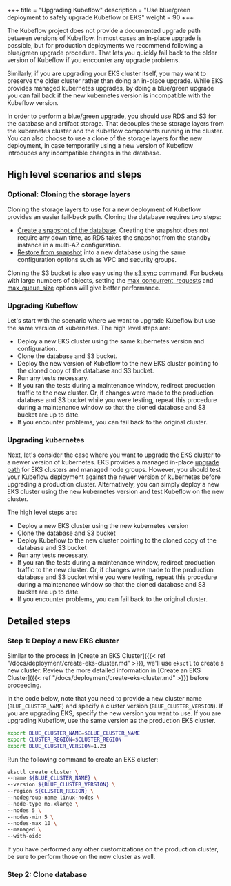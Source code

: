 +++
title = "Upgrading Kubeflow"
description = "Use blue/green deployment to safely upgrade Kubeflow or EKS"
weight = 90
+++

The Kubeflow project does not provide a documented upgrade path between versions of Kubeflow. In most cases an in-place upgrade is possible, but for production deployments we recommend following a blue/green upgrade procedure. That lets you quickly fail back to the older version of Kubeflow if you encounter any upgrade problems.

Similarly, if you are upgrading your EKS cluster itself, you may want to preserve the older cluster rather than doing an in-place upgrade. While EKS provides managed kubernetes upgrades, by doing a blue/green upgrade you can fail back if the new kubernetes version is incompatible with the Kubeflow version.

In order to perform a blue/green upgrade, you should use RDS and S3 for the database and artifact storage. That decouples these storage layers from the kubernetes cluster and the Kubeflow components running in the cluster. You can also choose to use a clone of the storage layers for the new deployment, in case temporarily using a new version of Kubeflow introduces any incompatible changes in the database.

## High level scenarios and steps

### Optional: Cloning the storage layers

Cloning the storage layers to use for a new deployment of Kubeflow provides an easier fail-back path. Cloning the database requires two steps:

* [Create a snapshot of the database](https://docs.aws.amazon.com/AmazonRDS/latest/UserGuide/USER_CreateSnapshot.html). Creating the snapshot does not require any down time, as RDS takes the snapshot from the standby instance in a multi-AZ configuration.
* [Restore from snapshot](https://docs.aws.amazon.com/AmazonRDS/latest/UserGuide/USER_RestoreFromSnapshot.html) into a new database using the same configuration options such as VPC and security groups.

Cloning the S3 bucket is also easy using the [s3 sync](https://docs.aws.amazon.com/cli/latest/reference/s3/sync.html) command. For buckets with large numbers of objects, setting the [max_concurrent_requests](https://docs.aws.amazon.com/cli/latest/topic/s3-config.html#max-concurrent-requests) and [max_queue_size](https://docs.aws.amazon.com/cli/latest/topic/s3-config.html#max-queue-size) options will give better performance.

### Upgrading Kubeflow

Let's start with the scenario where we want to upgrade Kubeflow but use the same version of kubernetes. The high level steps are:

* Deploy a new EKS cluster using the same kubernetes version and configuration.
* Clone the database and S3 bucket.
* Deploy the new version of Kubeflow to the new EKS cluster pointing to the cloned copy of the database and S3 bucket.
* Run any tests necessary.
* If you ran the tests during a maintenance window, redirect production traffic to the new cluster. Or, if changes were made to the production database and S3 bucket while you were testing, repeat this procedure during a maintenance window so that the cloned database and S3 bucket are up to date.
* If you encounter problems, you can fail back to the original cluster.

### Upgrading kubernetes

Next, let's consider the case where you want to upgrade the EKS cluster to a newer version of kubernetes. EKS provides a managed in-place [upgrade path](https://docs.aws.amazon.com/eks/latest/userguide/update-cluster.html) for EKS clusters and managed node groups. However, you should test your Kubeflow deployment against the newer version of kubernetes before upgrading a production cluster. Alternatively, you can simply deploy a new EKS cluster using the new kubernetes version and test Kubeflow on the new cluster. 

The high level steps are:

* Deploy a new EKS cluster using the new kubernetes version
* Clone the database and S3 bucket
* Deploy Kubeflow to the new cluster pointing to the cloned copy of the database and S3 bucket
* Run any tests necessary.
* If you ran the tests during a maintenance window, redirect production traffic to the new cluster. Or, if changes were made to the production database and S3 bucket while you were testing, repeat this procedure during a maintenance window so that the cloned database and S3 bucket are up to date.
* If you encounter problems, you can fail back to the original cluster.

## Detailed steps

### Step 1: Deploy a new EKS cluster

Similar to the process in [Create an EKS Cluster]({{< ref "/docs/deployment/create-eks-cluster.md" >}}), we'll use `eksctl` to create a new cluster. Review the more detailed information in [Create an EKS Cluster]({{< ref "/docs/deployment/create-eks-cluster.md" >}}) before proceeding.

In the code below, note that you need to provide a new cluster name (`BLUE_CLUSTER_NAME`) and specify a cluster version (`BLUE_CLUSTER_VERSION`). If you are upgrading EKS, specify the new version you want to use. If you are upgrading Kubeflow, use the same version as the production EKS cluster. 

```bash
export BLUE_CLUSTER_NAME=$BLUE_CLUSTER_NAME
export CLUSTER_REGION=$CLUSTER_REGION
export BLUE_CLUSTER_VERSION=1.23
```

Run the following command to create an EKS cluster:
```bash
eksctl create cluster \
--name ${BLUE_CLUSTER_NAME} \
--version ${BLUE_CLUSTER_VERSION} \
--region ${CLUSTER_REGION} \
--nodegroup-name linux-nodes \
--node-type m5.xlarge \
--nodes 5 \
--nodes-min 5 \
--nodes-max 10 \
--managed \
--with-oidc
```

If you have performed any other customizations on the production cluster, be sure to perform those on the new cluster as well.

### Step 2: Clone database